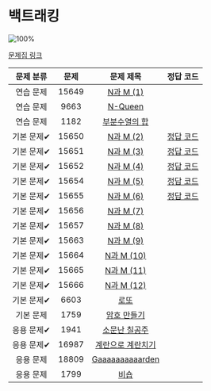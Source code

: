 # 백트래킹

![100%](https://progress-bar.dev/5/?scale=20&title=progress&width=500&color=babaca&suffix=/20)

[문제집 링크](https://www.acmicpc.net/workbook/view/7315)

| 문제 분류  |  문제   |                          문제 제목                           |                             정답 코드                              |
|:------:|:-----:|:--------------------------------------------------------:|:--------------------------------------------------------------:|
| 연습 문제  | 15649 |    [N과 M (1)](https://www.acmicpc.net/problem/15649)     |                                                                |
| 연습 문제  | 9663  |     [N-Queen](https://www.acmicpc.net/problem/9663)      |                                                                |
| 연습 문제  | 1182  |     [부분수열의 합](https://www.acmicpc.net/problem/1182)      |                                                                |
| 기본 문제✔ | 15650 |    [N과 M (2)](https://www.acmicpc.net/problem/15650)     | [정답 코드](../../baa_kingDog/backtracking/_15650_N과M_2/Main.java) |
| 기본 문제✔ | 15651 |    [N과 M (3)](https://www.acmicpc.net/problem/15651)     | [정답 코드](../../baa_kingDog/backtracking/_15651_N과M_3/Main.java) |
| 기본 문제✔ | 15652 |    [N과 M (4)](https://www.acmicpc.net/problem/15652)     | [정답 코드](../../baa_kingDog/backtracking/_15652_N과M_4/Main.java) |
| 기본 문제✔ | 15654 |    [N과 M (5)](https://www.acmicpc.net/problem/15654)     | [정답 코드](../../baa_kingDog/backtracking/_15654_N과M_5/Main.java) |
| 기본 문제✔ | 15655 |    [N과 M (6)](https://www.acmicpc.net/problem/15655)     | [정답 코드](../../baa_kingDog/backtracking/_15655_N과M_6/Main.java) |
| 기본 문제✔ | 15656 |    [N과 M (7)](https://www.acmicpc.net/problem/15656)     |                                                                |
| 기본 문제✔ | 15657 |    [N과 M (8)](https://www.acmicpc.net/problem/15657)     |                                                                |
| 기본 문제✔ | 15663 |    [N과 M (9)](https://www.acmicpc.net/problem/15663)     |                                                                |
| 기본 문제✔ | 15664 |    [N과 M (10)](https://www.acmicpc.net/problem/15664)    |                                                                |
| 기본 문제✔ | 15665 |    [N과 M (11)](https://www.acmicpc.net/problem/15665)    |                                                                |
| 기본 문제✔ | 15666 |    [N과 M (12)](https://www.acmicpc.net/problem/15666)    |                                                                |
| 기본 문제✔ | 6603  |        [로또](https://www.acmicpc.net/problem/6603)        |                                                                |
| 기본 문제  | 1759  |      [암호 만들기](https://www.acmicpc.net/problem/1759)      |                                                                |
| 응용 문제✔ | 1941  |     [소문난 칠공주](https://www.acmicpc.net/problem/1941)      |                                                                |
| 응용 문제✔ | 16987 |    [계란으로 계란치기](https://www.acmicpc.net/problem/16987)    |                                                                |
| 응용 문제  | 18809 | [Gaaaaaaaaaarden](https://www.acmicpc.net/problem/18809) |                                                                |
| 응용 문제  | 1799  |        [비숍](https://www.acmicpc.net/problem/1799)        |                                                                |